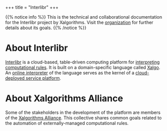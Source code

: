 +++
title = "Interlibr"
+++

{{% notice info %}}
This is the technical and collaborational documentation for the Interlibr
project by Xalgorithms. Visit the [organization](https://www.xalgorithms.org)
for further details about its goals.
{{% /notice %}}

# About Interlibr

[Interlibr](https://github.com/Xalgorithms/interlibr) is a cloud-based,
table-driven computing platform for [interpreting computational
rules](/concepts/on.rule.systems). It is built on a domain-specific language
called [Xalgo](/language/xalgo). An [online interpreter](/language/interpreter)
of the language serves as the kernel of a [cloud-deployed service
platform](/architecture/core.architecture).

# About Xalgorithms Alliance

Some of the stakeholders in the development of the platform are members of the
[Xalgorithms Alliance](https://www.xalgorithms.org/). This collective shares
common goals related to the automation of externally-managed computational
rules.
